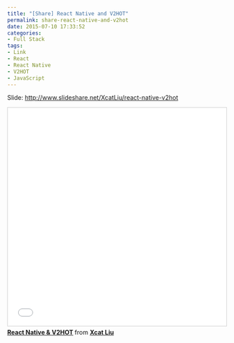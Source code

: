 ```yaml
---
title: "[Share] React Native and V2HOT"
permalink: share-react-native-and-v2hot
date: 2015-07-10 17:33:52
categories:
- Full Stack
tags:
- Link
- React
- React Native
- V2HOT
- JavaScript
---
```


Slide: http://www.slideshare.net/XcatLiu/react-native-v2hot

<iframe src="//www.slideshare.net/slideshow/embed_code/key/ymjYgPegH2XWQg" width="620" height="504" frameborder="0" marginwidth="0" marginheight="0" scrolling="no" style="border:1px solid #CCC; border-width:1px; margin-bottom:5px; max-width: 100%;" allowfullscreen> </iframe> <div style="margin-bottom:5px"> <strong> <a href="//www.slideshare.net/XcatLiu/react-native-v2hot" title="React Native &amp; V2HOT" target="_blank">React Native &amp; V2HOT</a> </strong> from <strong><a href="//www.slideshare.net/XcatLiu" target="_blank">Xcat Liu</a></strong> </div>
